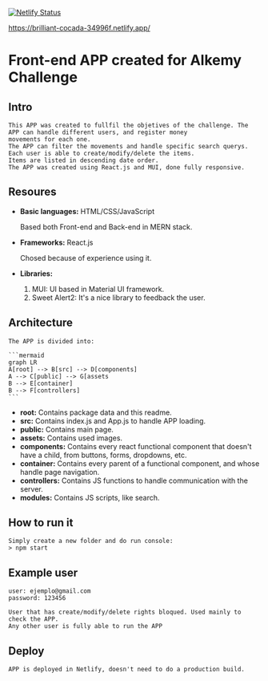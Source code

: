 [![Netlify Status](https://api.netlify.com/api/v1/badges/3ddcb01a-3642-49d3-8888-232be23f2be7/deploy-status)](https://app.netlify.com/sites/brilliant-cocada-34996f/deploys)

https://brilliant-cocada-34996f.netlify.app/

# Front-end APP created for Alkemy Challenge

## Intro

    This APP was created to fullfil the objetives of the challenge. The APP can handle different users, and register money
    movements for each one.
    The APP can filter the movements and handle specific search querys. Each user is able to create/modify/delete the items.
    Items are listed in descending date order.
    The APP was created using React.js and MUI, done fully responsive.

## Resoures

- **Basic languages:** HTML/CSS/JavaScript

    Based both Front-end and Back-end in MERN stack.

- **Frameworks:** React.js

    Chosed because of experience using it.

- **Libraries:** 
    1. MUI: UI based in Material UI framework.
    2. Sweet Alert2: It's a nice library to feedback the user.

## Architecture

    The APP is divided into:

    ```mermaid
    graph LR
    A[root] --> B[src] --> D[components]
    A --> C[public] --> G[assets
    B --> E[container]
    B --> F[controllers]
    ```

- **root:** Contains package data and this readme.
- **src:** Contains index.js and App.js to handle APP loading.
- **public:** Contains main page.
- **assets:** Contains used images.
- **components:** Contains every react functional component that doesn't have a child, from buttons, forms, dropdowns, etc.
- **container:** Contains every parent of a functional component, and whose handle page navigation.
- **controllers:** Contains JS functions to handle communication with the server.
- **modules:** Contains JS scripts, like search.

## How to run it

    Simply create a new folder and do run console:
    > npm start

## Example user

    user: ejemplo@gmail.com
    password: 123456

    User that has create/modify/delete rights bloqued. Used mainly to check the APP.
    Any other user is fully able to run the APP

## Deploy

    APP is deployed in Netlify, doesn't need to do a production build.